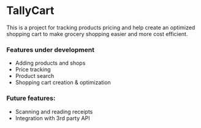 # TallyCart

This is a project for tracking products pricing and help create an optimized shopping cart to make grocery shopping easier and more cost efficient.

### Features under development

- Adding products and shops
- Price tracking
- Product search
- Shopping cart creation & optimization

### Future features:

- Scanning and reading receipts
- Integration with 3rd party API

